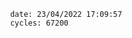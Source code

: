 

                date: 23/04/2022 17:09:57
                cycles: 67200

                         